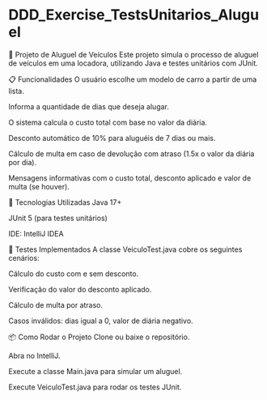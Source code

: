 # DDD_Exercise_TestsUnitarios_Aluguel

🚗 Projeto de Aluguel de Veículos
Este projeto simula o processo de aluguel de veículos em uma locadora, utilizando Java e testes unitários com JUnit.

📋 Funcionalidades
O usuário escolhe um modelo de carro a partir de uma lista.

Informa a quantidade de dias que deseja alugar.

O sistema calcula o custo total com base no valor da diária.

Desconto automático de 10% para aluguéis de 7 dias ou mais.

Cálculo de multa em caso de devolução com atraso (1.5x o valor da diária por dia).

Mensagens informativas com o custo total, desconto aplicado e valor de multa (se houver).

🔧 Tecnologias Utilizadas
Java 17+

JUnit 5 (para testes unitários)

IDE: IntelliJ IDEA

🧪 Testes Implementados
A classe VeiculoTest.java cobre os seguintes cenários:

Cálculo do custo com e sem desconto.

Verificação do valor do desconto aplicado.

Cálculo de multa por atraso.

Casos inválidos: dias igual a 0, valor de diária negativo.

📦 Como Rodar o Projeto
Clone ou baixe o repositório.

Abra no IntelliJ.

Execute a classe Main.java para simular um aluguel.

Execute VeiculoTest.java para rodar os testes JUnit.
